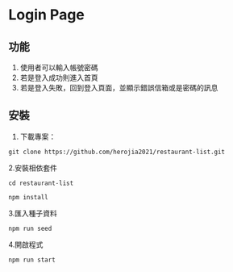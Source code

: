 # Login Page 

## 功能
1. 使用者可以輸入帳號密碼
2. 若是登入成功則進入首頁
3. 若是登入失敗，回到登入頁面，並顯示錯誤信箱或是密碼的訊息

## 安裝
1. 下載專案：
```
git clone https://github.com/herojia2021/restaurant-list.git
```

2.安裝相依套件

```
cd restaurant-list
```

```
npm install
```

3.匯入種子資料

```
npm run seed
```

4.開啟程式

```
npm run start
```

